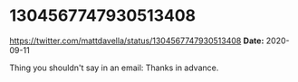# 1304567747930513408
https://twitter.com/mattdavella/status/1304567747930513408
**Date:** 2020-09-11

Thing you shouldn't say in an email: Thanks in advance.

